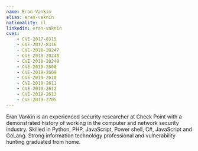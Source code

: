 ```yaml
---
name: Eran Vankin
alias: eran-vaknin
nationality: il
linkedin: eran-vaknin
cves:
    - CVE-2017-8315
    - CVE-2017-8316
    - CVE-2018-20247
    - CVE-2018-20248
    - CVE-2018-20249
    - CVE-2019-2608
    - CVE-2019-2609
    - CVE-2019-2610
    - CVE-2019-2611
    - CVE-2019-2612
    - CVE-2019-2613
    - CVE-2019-2705
---
```

Eran Vankin is an experienced security researcher at Check Point with a demonstrated history of working in the computer and network security industry. Skilled in Python, PHP, JavaScript, Power shell, C#, JavaScript and GoLang. Strong information technology professional and vulnerability hunting graduated from home.

